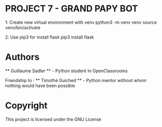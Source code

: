 # PROJECT 7 - GRAND PAPY BOT


1: Create new virtual environment with venv
python3 -m venv venv
source venv/bin/activate

2: Use pip3 for install flask
pip3 install flask


# Authors
** Guillaume Sadler ** - Python student in OpenClassrooms

Friendship to :
** Timothé Guiched ** - Python mentor without whom nothing would have been possible

# Copyright
This project is licensed under the GNU License